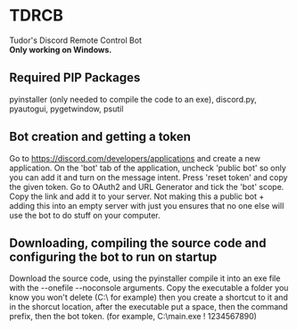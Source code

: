 # TDRCB
 Tudor's Discord Remote Control Bot
 <br>
<b> Only working on Windows.</b>

## Required PIP Packages
pyinstaller (only needed to compile the code to an exe), discord.py, pyautogui, pygetwindow, psutil

## Bot creation and getting a token
Go to https://discord.com/developers/applications and create a new application. On the 'bot' tab of the application, uncheck 'public bot' so only you can add it and turn on the message intent. Press 'reset token' and copy the given token. Go to OAuth2 and URL Generator and tick the 'bot' scope. Copy the link and add it to your server. Not making this a public bot + adding this into an empty server with just you ensures that no one else will use the bot to do stuff on your computer.

## Downloading, compiling the source code and configuring the bot to run on startup
Download the source code, using the pyinstaller compile it into an exe file with the --onefile --noconsole arguments. Copy the executable a folder you know you won't delete (C:\ for example) then you create a shortcut to it and in the shorcut location, after the executable put a space, then the command prefix, then the bot token. (for example, C:\main.exe ! 1234567890)
